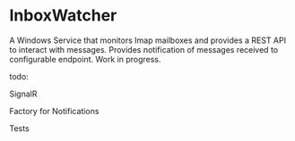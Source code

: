 # InboxWatcher
A Windows Service that monitors Imap mailboxes and provides a REST API to interact with messages.  Provides notification of messages received to configurable endpoint.  Work in progress.

todo: 

SignalR

Factory for Notifications

Tests

